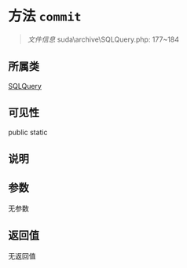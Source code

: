 # 方法 `commit`

> *文件信息* suda\archive\SQLQuery.php: 177~184

## 所属类 

[SQLQuery](../SQLQuery.md)

## 可见性

 public static

## 说明



## 参数


无参数


## 返回值

无返回值
